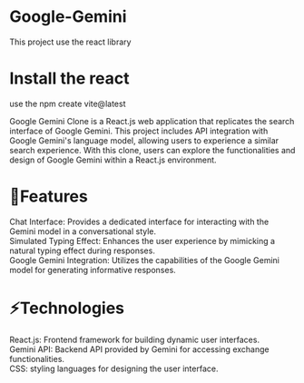 # Google-Gemini
This project use the react library 

# Install the react
use the npm create vite@latest 

Google Gemini Clone is a React.js web application that replicates the search interface of Google Gemini. This project includes API integration with Google Gemini's language model, allowing users to experience a similar search experience. With this clone, users can explore the functionalities and design of Google Gemini within a React.js environment.

# 🚀Features
Chat Interface: Provides a dedicated interface for interacting with the Gemini model in a conversational style.<br>
Simulated Typing Effect: Enhances the user experience by mimicking a natural typing effect during responses.<br>
Google Gemini Integration: Utilizes the capabilities of the Google Gemini model for generating informative responses.

# ⚡Technologies

React.js: Frontend framework for building dynamic user interfaces.<br>
Gemini API: Backend API provided by Gemini for accessing exchange functionalities.<br>
CSS: styling languages for designing the user interface.
